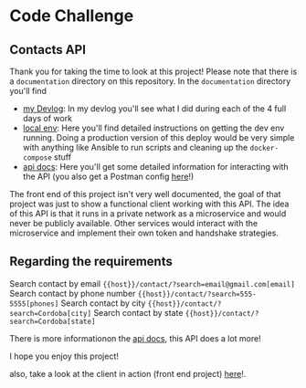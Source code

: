 # Code Challenge
## Contacts API

Thank you for taking the time to look at this project! Please note that there
is a `documentation` directory on this repository. In the `documentation` directory
you'll find
* [my Devlog](./documentation/devlog.md): In my devlog you'll see what I did during
 each of the 4 full days of work
* [local env](./documentation/deploy/local.md): Here you'll find detailed instructions
 on getting the dev env running. Doing a production version of this deploy would
 be very simple with anything like Ansible to run scripts and cleaning up the
 `docker-compose` stuff
* [api docs](./documentation/api.md): Here you'll get some detailed information for
 interacting with the API (you also get a Postman config [here](documentation/api_postman.json)!)
 

The front end of this project isn't very well documented, the goal of that project
was just to show a functional client working with this API. The idea of this API
is that it runs in a private network as a microservice and would never be publicly
available. Other services would interact with the microservice and implement their
own token and handshake strategies.

## Regarding the requirements
Search contact by email
`{{host}}/contact/?search=email@gmail.com[email]`
Search contact by phone number
`{{host}}/contact/?search=555-5555[phones]`
Search contact by city
`{{host}}/contact/?search=Cordoba[city]`
Search contact by state
`{{host}}/contact/?search=Cordoba[state]`

There is more informationon the [api docs](./documentation/api.md), this API does a
lot more!

I hope you enjoy this project!

also, take a look at the client in action (front end project) [here](contacts.brewkrafts.com)!.
